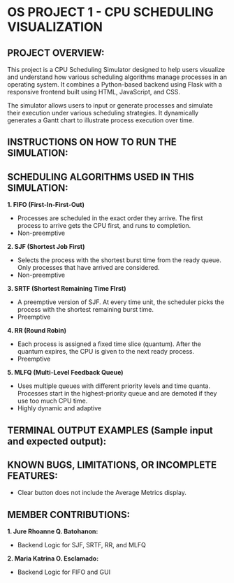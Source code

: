 # **OS PROJECT 1 - CPU SCHEDULING VISUALIZATION**

## **PROJECT OVERVIEW:**
This project is a CPU Scheduling Simulator designed to help users visualize and understand how various scheduling algorithms manage processes in an operating system. It combines a Python-based backend using Flask with a responsive frontend built using HTML, JavaScript, and CSS.

The simulator allows users to input or generate processes and simulate their execution under various scheduling strategies. It dynamically generates a Gantt chart to illustrate process execution over time.


## **INSTRUCTIONS ON HOW TO RUN THE SIMULATION:**


## **SCHEDULING ALGORITHMS USED IN THIS SIMULATION:**
**1. FIFO (First-In-First-Out)**
- Processes are scheduled in the exact order they arrive. The first process to arrive gets the CPU first, and runs to completion.
- Non-preemptive

**2. SJF (Shortest Job First)**
- Selects the process with the shortest burst time from the ready queue. Only processes that have arrived are considered.
-  Non-preemptive

**3. SRTF (Shortest Remaining Time FIrst)**
- A preemptive version of SJF. At every time unit, the scheduler picks the process with the shortest remaining burst time.
- Preemptive

**4. RR (Round Robin)**
- Each process is assigned a fixed time slice (quantum). After the quantum expires, the CPU is given to the next ready process.
- Preemptive

**5. MLFQ (Multi-Level Feedback Queue)**
- Uses multiple queues with different priority levels and time quanta. Processes start in the highest-priority queue and are demoted if they use too much CPU time.
- Highly dynamic and adaptive


## **TERMINAL OUTPUT EXAMPLES (Sample input and expected output):**


## **KNOWN BUGS, LIMITATIONS, OR INCOMPLETE FEATURES:**
- Clear button does not include the Average Metrics display.

## **MEMBER CONTRIBUTIONS:**

**1. Jure Rhoanne Q. Batohanon:**
- Backend Logic for SJF, SRTF, RR, and MLFQ

**2. Maria Katrina O. Esclamado:**
- Backend Logic for FIFO and GUI
